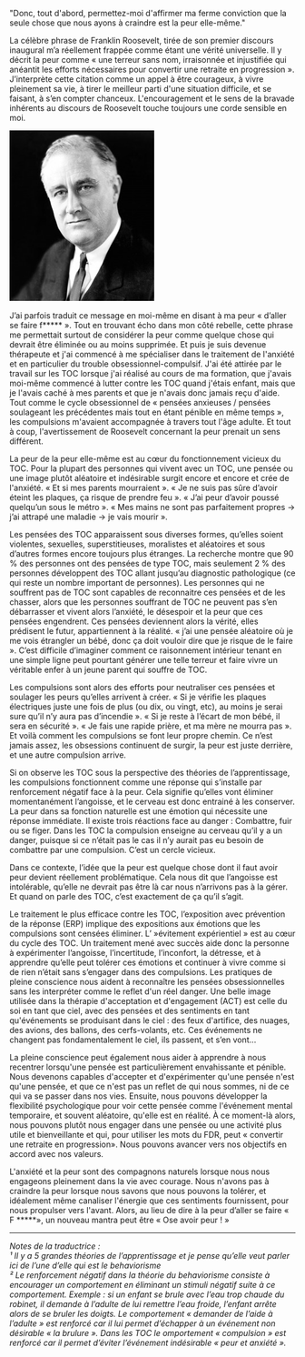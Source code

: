 "Donc, tout d'abord, permettez-moi d'affirmer ma ferme conviction que la seule chose que nous ayons à craindre est la peur elle-même."

La célèbre phrase de Franklin Roosevelt, tirée de son premier discours inaugural m’a réellement frappée comme étant une vérité universelle. Il y décrit la peur comme « une terreur sans nom, irraisonnée et injustifiée qui anéantit les efforts nécessaires pour convertir une retraite en progression ». J’interprète cette citation comme un appel à être courageux, à vivre pleinement sa vie, à tirer le meilleur parti d'une situation difficile, et se faisant, à s’en compter chanceux. L'encouragement et le sens de la bravade inhérents au discours de Roosevelt touche toujours une corde sensible en moi.

![Scrupulosity OCD](/static/images/illustrations/fdr.jpg)

J’ai parfois traduit ce message en moi-même en disant à ma peur « d’aller se faire f***** ». Tout en trouvant écho dans mon côté rebelle, cette phrase me permettait surtout de considérer la peur comme quelque chose qui devrait être éliminée ou au moins supprimée. Et puis je suis devenue thérapeute et j'ai commencé à me spécialiser dans le traitement de l'anxiété et en particulier du trouble obsessionnel-compulsif. J'ai été attirée par le travail sur les TOC lorsque j'ai réalisé au cours de ma formation, que j'avais moi-même commencé à lutter contre les TOC quand j'étais enfant, mais que je l'avais caché à mes parents et que je n'avais donc jamais reçu d'aide. Tout comme le cycle obsessionnel de « pensées anxieuses / pensées soulageant les précédentes mais tout en étant pénible en même temps », les compulsions m'avaient accompagnée à travers tout l'âge adulte. Et tout à coup, l'avertissement de Roosevelt concernant la peur prenait un sens différent.

La peur de la peur elle-même est au cœur du fonctionnement vicieux du TOC. Pour la plupart des personnes qui vivent avec un TOC, une pensée ou une image plutôt aléatoire et indésirable surgit encore et encore et crée de l'anxiété. « Et si mes parents mourraient ». « Je ne suis pas sûre d’avoir éteint les plaques, ça risque de prendre feu ». « J’ai peur d’avoir poussé quelqu’un sous le métro ». « Mes mains ne sont pas parfaitement propres → j’ai attrapé une maladie → je vais mourir ».

Les pensées des TOC apparaissent sous diverses formes, qu’elles soient violentes, sexuelles, superstitieuses, moralistes et aléatoires et sous d’autres formes encore toujours plus étranges. La recherche montre que 90 % des personnes ont des pensées de type TOC, mais seulement 2 % des personnes développent des TOC allant jusqu’au diagnostic pathologique (ce qui reste un nombre important de personnes). Les personnes qui ne souffrent pas de TOC sont capables de reconnaitre ces pensées et de les chasser, alors que les personnes souffrant de TOC ne peuvent pas s’en débarrasser et vivent alors l’anxiété, le désespoir et la peur que ces pensées engendrent. Ces pensées deviennent alors la vérité, elles prédisent le futur, appartiennent à la réalité. « j’ai une pensée aléatoire où je me vois étrangler un bébé, donc ça doit vouloir dire que je risque de le faire ». C’est difficile d’imaginer comment ce raisonnement intérieur tenant en une simple ligne peut pourtant générer une telle terreur et faire vivre un véritable enfer à un jeune parent qui souffre de TOC.

Les compulsions sont alors des efforts pour neutraliser ces pensées et soulager les peurs qu’elles arrivent à créer. « Si je vérifie les plaques électriques juste une fois de plus (ou dix, ou vingt, etc), au moins je serai sure qu’il n’y aura pas d’incendie ». « Si je reste à l’écart de mon bébé, il sera en sécurité ». « Je fais une rapide prière, et ma mère ne mourra pas ». Et voilà comment les compulsions se font leur propre chemin. Ce n’est jamais assez, les obsessions continuent de surgir, la peur est juste derrière, et une autre compulsion arrive.

Si on observe les TOC sous la perspective des théories de l’apprentissage, les compulsions fonctionnent comme une réponse qui s’installe par renforcement négatif face à la peur. Cela signifie qu’elles vont éliminer momentanément l’angoisse, et le cerveau est donc entrainé à les conserver. La peur dans sa fonction naturelle est une émotion qui nécessite une réponse immédiate. Il existe trois réactions face au danger : Combattre, fuir ou se figer. Dans les TOC la compulsion enseigne au cerveau qu’il y a un danger, puisque si ce n’était pas le cas il n’y aurait pas eu besoin de combattre par une compulsion. C’est un cercle vicieux.

Dans ce contexte, l’idée que la peur est quelque chose dont il faut avoir peur devient réellement problématique. Cela nous dit que l’angoisse est intolérable, qu’elle ne devrait pas être là car nous n’arrivons pas à la gérer. Et quand on parle des TOC, c’est exactement de ça qu’il s’agit.

Le traitement le plus efficace contre les TOC, l’exposition avec prévention de la réponse (ERP) implique des expositions aux émotions que les compulsions sont censées éliminer. L’ »évitement expérientiel » est au cœur du cycle des TOC. Un traitement mené avec succès aide donc la personne à expérimenter l’angoisse, l’incertitude, l’inconfort, la détresse, et à apprendre qu’elle peut tolérer ces émotions et continuer à vivre comme si de rien n’était sans s’engager dans des compulsions. Les pratiques de pleine conscience nous aident à reconnaître les pensées obsessionnelles sans les interpréter comme le reflet d'un réel danger. Une belle image utilisée dans la thérapie d'acceptation et d'engagement (ACT) est celle du soi en tant que ciel, avec des pensées et des sentiments en tant qu'événements se produisant dans le ciel : des feux d'artifice, des nuages, des avions, des ballons, des cerfs-volants, etc. Ces événements ne changent pas fondamentalement le ciel, ils passent, et s’en vont...

La pleine conscience peut également nous aider à apprendre à nous recentrer lorsqu'une pensée est particulièrement envahissante et pénible. Nous devenons capables d'accepter et d'expérimenter qu'une pensée n'est qu'une pensée, et que ce n'est pas un reflet de qui nous sommes, ni de ce qui va se passer dans nos vies. Ensuite, nous pouvons développer la flexibilité psychologique pour voir cette pensée comme l'événement mental temporaire, et souvent aléatoire, qu'elle est en réalité. À ce moment-là alors, nous pouvons plutôt nous engager dans une pensée ou une activité plus utile et bienveillante et qui, pour utiliser les mots du FDR, peut « convertir une retraite en progression». Nous pouvons avancer vers nos objectifs en accord avec nos valeurs.

L'anxiété et la peur sont des compagnons naturels lorsque nous nous engageons pleinement dans la vie avec courage. Nous n'avons pas à craindre la peur lorsque nous savons que nous pouvons la tolérer, et idéalement même canaliser l'énergie que ces sentiments fournissent, pour nous propulser vers l'avant. Alors, au lieu de dire à la peur d’aller se faire « F *****», un nouveau mantra peut être « Ose avoir peur ! »

---

_Notes de la traductrice :_ \
_¹ Il y a 5 grandes théories de l’apprentissage et je pense qu’elle veut parler ici de l’une d’elle qui est le behaviorisme_ \
_² Le renforcement négatif dans la théorie du behaviorisme consiste à encourager un comportement en éliminant un stimuli négatif suite à ce comportement. Exemple : si un enfant se brule avec l’eau trop chaude du robinet, il demande à l’adulte de lui remettre l’eau froide, l’enfant arrête alors de se bruler les doigts. Le comportement « demander de l’aide à l’adulte » est renforcé car il lui permet d’échapper à un événement non désirable « la brulure ». Dans les TOC le  omportement « compulsion » est renforcé car il permet d’éviter l’événement indésirable « peur et anxiété »._

